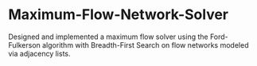# Maximum-Flow-Network-Solver
Designed and implemented a maximum flow solver using the Ford-Fulkerson algorithm with Breadth-First Search on flow networks modeled via adjacency lists.

